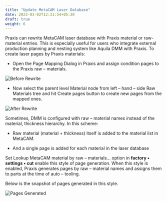 ```yaml
---
title: "Update MetaCAM Laser Database"
date: 2023-03-02T12:31:54+05:30
draft: true
weight: 6
---
```


Praxis can rewrite MetaCAM laser database with Praxis material or raw-material entries. This is especially useful for users who integrate external production planning and nesting system like Aquila DMM with Praxis. To create laser pages by Praxis materials:

* Open the Page Mapping Dialog in Praxis and assign condition pages to the Praxis raw – materials.

![Before Rewrite](/images/BeforeRewrite.png)

* Now select the parent level Material node from left – hand – side  Raw Materials tree and hit Create pages button to create new pages from the mapped ones.

![After Rewrite](/images/AfterRewrite.png)

Sometimes, DMM is configured with raw – material names instead of the material, thickness hierarchy. In this scheme:

* Raw material (material + thickness) itself is added to the material list in MetaCAM.

* And a single page is added for each material in the laser database

Set Lookup MetaCAM material by raw – materials… option in **factory • settings • cut** enable this style of page generation. When this style is enabled, Praxis generates pages by raw – material names and assigns them to parts at the time of auto – tooling. 

Below is the snapshot of pages generated in this style.

![Pages Generated](/images/PagesGenerated.png)